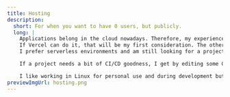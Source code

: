```yaml
---
title: Hosting
description:
  short: For when you want to have 0 users, but publicly.
  long: |
    Applications belong in the cloud nowadays. Therefore, my experience lies in clicking through dashboards and using CLIs of various hosting providers.
    If Vercel can do it, that will be my first consideration. The others I have worked with professionally are Heroku and Supabase. 
    I prefer serverless environments and am still looking for a project to deploy at the edge.

    If a project needs a bit of CI/CD goodness, I get by editing some Github Actions quite ok.

    I like working in Linux for personal use and during development but have previously avoided managing the webserver and would rather keep it that way.
previewImgUrl: hosting.png
---
```


